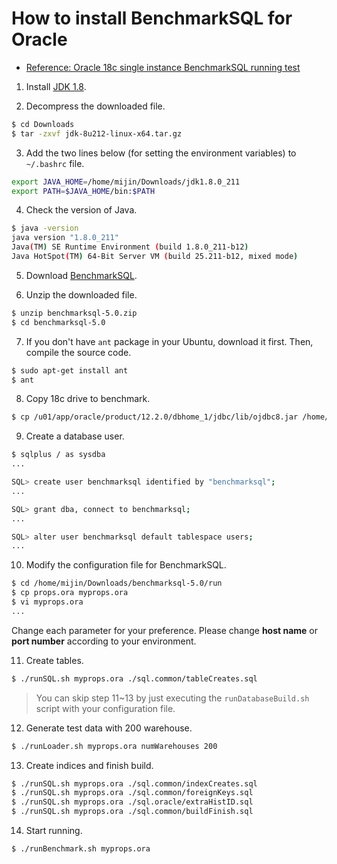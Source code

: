 # How to install BenchmarkSQL for Oracle

- [Reference: Oracle 18c single instance BenchmarkSQL running test](http://www.programmersought.com/article/5175664665)

1. Install [JDK 1.8](https://www.oracle.com/technetwork/java/javase/downloads/jdk8-downloads-2133151.html).

2. Decompress the downloaded file.

```bash
$ cd Downloads
$ tar -zxvf jdk-8u212-linux-x64.tar.gz
```

3. Add the two lines below (for setting the environment variables) to `~/.bashrc` file.

```bash
export JAVA_HOME=/home/mijin/Downloads/jdk1.8.0_211
export PATH=$JAVA_HOME/bin:$PATH
```

4. Check the version of Java.

```bash
$ java -version
java version "1.8.0_211"
Java(TM) SE Runtime Environment (build 1.8.0_211-b12)
Java HotSpot(TM) 64-Bit Server VM (build 25.211-b12, mixed mode)
```

5. Download [BenchmarkSQL](https://sourceforge.net/projects/benchmarksql/).

6. Unzip the downloaded file.

```bash
$ unzip benchmarksql-5.0.zip
$ cd benchmarksql-5.0
```

7. If you don't have `ant` package in your Ubuntu, download it first. Then, compile the source code.

```bash
$ sudo apt-get install ant
$ ant
```

8. Copy 18c drive to benchmark.

```bash
$ cp /u01/app/oracle/product/12.2.0/dbhome_1/jdbc/lib/ojdbc8.jar /home/mijin/Downloads/benchmarksql-5.0/lib/oracle/ojdbc8.jar
```

9. Create a database user.

```bash
$ sqlplus / as sysdba
...

SQL> create user benchmarksql identified by "benchmarksql";
...

SQL> grant dba, connect to benchmarksql;
...

SQL> alter user benchmarksql default tablespace users;
...
```

10. Modify the configuration file for BenchmarkSQL.

```bash
$ cd /home/mijin/Downloads/benchmarksql-5.0/run
$ cp props.ora myprops.ora
$ vi myprops.ora
...
```

Change each parameter for your preference. Please change **host name** or **port number** according to your environment.

11. Create tables.

```bash
$ ./runSQL.sh myprops.ora ./sql.common/tableCreates.sql 
```

> You can skip step 11~13 by just executing the `runDatabaseBuild.sh` script with your configuration file.

12. Generate test data with 200 warehouse.

```bash
$ ./runLoader.sh myprops.ora numWarehouses 200
```

13. Create indices and finish build.

```bash
$ ./runSQL.sh myprops.ora ./sql.common/indexCreates.sql
$ ./runSQL.sh myprops.ora ./sql.common/foreignKeys.sql
$ ./runSQL.sh myprops.ora ./sql.oracle/extraHistID.sql
$ ./runSQL.sh myprops.ora ./sql.common/buildFinish.sql
```

14. Start running.

```bash
$ ./runBenchmark.sh myprops.ora
```